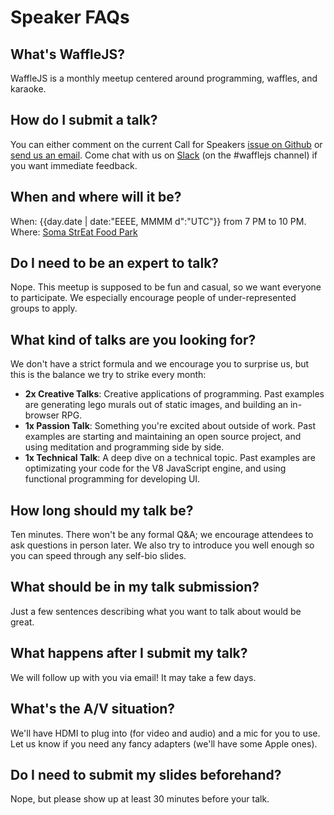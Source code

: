 Speaker FAQs
============
<title>· Speaker FAQs</title>

What's WaffleJS?
----------------
WaffleJS is a monthly meetup centered around programming, waffles, and karaoke.

How do I submit a talk?
-----------------------
You can either comment on the current Call for Speakers [issue on Github][1] or
[send us an email][2]. Come chat with us on [Slack][3] (on the #wafflejs
channel) if you want immediate feedback.

[1]: https://github.com/wafflejs/wafflejs.github.io/issues?q=is%3Aopen+is%3Aissue+label%3Acfp
[2]: mailto:speakers@wafflejs.com
[3]: https://borojs.slack.com/join/shared_invite/enQtMzM2Nzc5ODExNjY2LTUyNTg3OGMzMzhhNWU2OWViNWUxNmMyZjA5NmMzNGFhYmJkOWE5NzA4NWI5ZGY2NjdmNzBmYWJjMjYzZjkwOGE

When and where will it be?
--------------------------
When: {{day.date | date:"EEEE, MMMM d":"UTC"}} from 7 PM to 10 PM.  
Where: [Soma StrEat Food Park][4]

[4]: https://goo.gl/maps/0gkOe

Do I need to be an expert to talk?
----------------------------------
Nope. This meetup is supposed to be fun and casual, so we want everyone to
participate. We especially encourage people of under-represented groups to
apply.

What kind of talks are you looking for?
---------------------------------------
We don't have a strict formula and we encourage you to surprise us, but this is
the balance we try to strike every month:

* **2x Creative Talks**: Creative applications of programming. Past examples
  are generating lego murals out of static images, and building an in-browser
  RPG.
* **1x Passion Talk**: Something you're excited about outside of work.  Past
  examples are starting and maintaining an open source project, and using
  meditation and programming side by side.
* **1x Technical Talk**: A deep dive on a technical topic. Past examples are
  optimizating your code for the V8 JavaScript engine, and using functional
  programming for developing UI.

How long should my talk be?
---------------------------
Ten minutes. There won't be any formal Q&A; we encourage attendees to ask
questions in person later. We also try to introduce you well enough so you can
speed through any self-bio slides.

What should be in my talk submission?
-------------------------------------
Just a few sentences describing what you want to talk about would be great.

What happens after I submit my talk?
------------------------------------
We will follow up with you via email! It may take a few days.

What's the A/V situation?
-------------------------
We'll have HDMI to plug into (for video and audio) and a mic for you to use.
Let us know if you need any fancy adapters (we'll have some Apple ones).

Do I need to submit my slides beforehand?
-----------------------------------------
Nope, but please show up at least 30 minutes before your talk.
